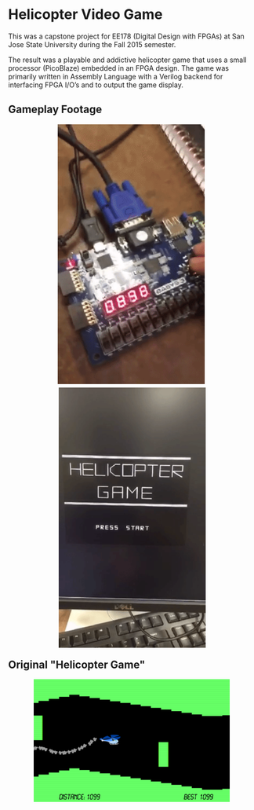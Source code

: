 # Helicopter Video Game
This was a capstone project for EE178 (Digital Design with FPGAs) at San Jose State University during the Fall 2015 semester.

The result was a playable and addictive helicopter game that uses a small processor (PicoBlaze) embedded in an FPGA design. The game was primarily written in Assembly Language with a Verilog backend for interfacing FPGA I/O’s and to output the game display.




## Gameplay Footage

<img style="float: left; margin-right: 20%; margin-left: 20%; margin-bottom: 0.5em; " src="https://raw.githubusercontent.com/adnandzebic/fpga_video_game/master/hc2.gif" alt="Helicopter Game" title="Helicopter Game" width="300">
<img style="float: right; margin-right: 20%; margin-left: 20%; margin-bottom: 0.5em;" src="https://raw.githubusercontent.com/adnandzebic/fpga_video_game/master/hc3.gif" alt="Helicopter Game" title="Helicopter Game" width="300">
<p style="clear: both;">


## Original "Helicopter Game"
<p align="center" >
<img src="https://raw.githubusercontent.com/adnandzebic/fpga_video_game/master/classic.png" alt="Classic Helicopter Game" title="Classic Helicopter Game" width="400">
</p>

